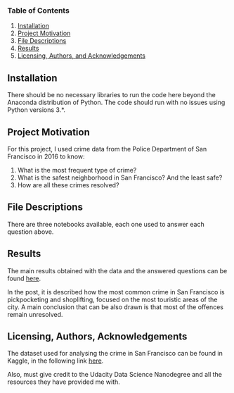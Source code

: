### Table of Contents

1. [Installation](#installation)
2. [Project Motivation](#motivation)
3. [File Descriptions](#files)
4. [Results](#results)
5. [Licensing, Authors, and Acknowledgements](#licensing)

## Installation <a name="installation"></a>

There should be no necessary libraries to run the code here beyond the Anaconda distribution of Python.  The code should run with no issues using Python versions 3.*.

## Project Motivation<a name="motivation"></a>

For this project, I used crime data from the Police Department of San Francisco in 2016 to know:

1. What is the most frequent type of crime?
2. What is the safest neighborhood in San Francisco? And the least safe?
2. How are all these crimes resolved?

## File Descriptions <a name="files"></a>

There are three notebooks available, each one used to answer each question above.

## Results<a name="results"></a>

The main results obtained with the data and the answered questions can be found [here](https://medium.com/@albertoserrano/three-insights-from-san-franciscos-crime-to-make-it-a-safer-city-a6e7be5fc4c8).

In the post, it is described how the most common crime in San Francisco is pickpocketing and shoplifting, focused on the most touristic areas of the city. A main conclusion that can be also drawn is that most of the offences remain unresolved.

## Licensing, Authors, Acknowledgements<a name="licensing"></a>

The dataset used for analysing the crime in San Francisco can be found in Kaggle, in the following link [here](https://www.kaggle.com/roshansharma/sanfranciso-crime-dataset).

Also, must give credit to the Udacity Data Science Nanodegree and all the resources they have provided me with.
